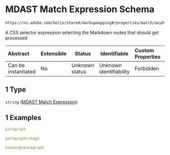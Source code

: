 # MDAST Match Expression Schema

```txt
https://ns.adobe.com/helix/shared/markupmapping#/properties/match/anyOf/1
```

A CSS selector expression selecting the Markdown nodes that should get processed


| Abstract            | Extensible | Status         | Identifiable            | Custom Properties | Additional Properties | Access Restrictions | Defined In                                                                      |
| :------------------ | ---------- | -------------- | ----------------------- | :---------------- | --------------------- | ------------------- | ------------------------------------------------------------------------------- |
| Can be instantiated | No         | Unknown status | Unknown identifiability | Forbidden         | Allowed               | none                | [markupmapping.schema.json\*](markupmapping.schema.json "open original schema") |

## 1 Type

`string` ([MDAST Match Expression](markupmapping-properties-match-anyof-mdast-match-expression.md))

## 1 Examples

```yaml
paragraph

```

```yaml
paragraph>image

```

```yaml
heading+paragraph

```
